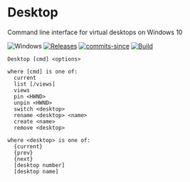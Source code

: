 Desktop
=======

Command line interface for virtual desktops on Windows 10

![Windows](https://img.shields.io/badge/platform-Windows-blue.svg)
[![Releases](https://img.shields.io/github/release/RadAd/Desktop.svg)](https://github.com/RadAd/Desktop/releases/latest)
[![commits-since](https://img.shields.io/github/commits-since/RadAd/Desktop/latest.svg)](commits/master)
[![Build](https://img.shields.io/appveyor/ci/RadAd/Desktop.svg)](https://ci.appveyor.com/project/RadAd/Desktop)

```
Desktop [cmd] <options>

where [cmd] is one of:
  current
  list [/views]
  views
  pin <HWND>
  unpin <HWND>
  switch <desktop>
  rename <desktop> <name>
  create <name>
  remove <desktop>

where <desktop> is one of:
  {current}
  {prev}
  {next}
  [desktop number]
  [desktop name]
```
